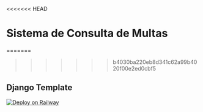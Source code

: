 <<<<<<< HEAD
# Sistema de Consulta de Multas

=======
>>>>>>> b4030ba220eb8d341c62a99b4020f00e2ed0cbf5
## Django Template

[![Deploy on Railway](https://railway.app/button.svg)](https://railway.app/new/template/GB6Eki?referralCode=U5zXSw)

